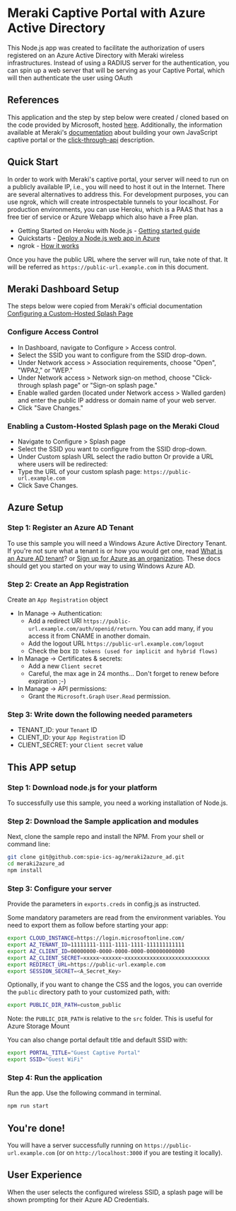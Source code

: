 # Meraki Captive Portal with Azure Active Directory 
This Node.js app was created to facilitate the authorization of users registered on an Azure Active Directory with Meraki wireless infrastructures. Instead of using a RADIUS server for the authentication, you can spin up a web server that will be serving as your Captive Portal, which will then authenticate the user using OAuth

## References
This application and the step by step below were created / cloned based on the code provided by Microsoft, hosted [here](https://learn.microsoft.com/en-us/azure/active-directory/develop/tutorial-v2-nodejs-webapp-msal). Additionally, the information available at Meraki's [documentation](https://create.meraki.io/build/captive-portal-with-client-side-javascript/) about building your own JavaScript captive portal or the [click-through-api](https://developer.cisco.com/meraki/captive-portal-api/click-through-api/) description.

## Quick Start
In order to work with Meraki's captive portal, your server will need to run on a publicly available IP, i.e., you will need to host it out in the Internet. There are several alternatives to address this. For development purposes, you can use ngrok, which will create introspectable tunnels to your localhost. For production environments, you can use Heroku, which is a PAAS that has a free tier of service or Azure Webapp which also have a Free plan.
* Getting Started on Heroku with Node.js - [Getting started guide](https://devcenter.heroku.com/articles/getting-started-with-nodejs#introduction)
* Quickstarts - [Deploy a Node.js web app in Azure](https://learn.microsoft.com/en-us/azure/app-service/quickstart-nodejs?tabs=linux&pivots=development-environment-azure-portal)
* ngrok - [How it works](https://ngrok.com/product)

Once you have the public URL where the server will run, take note of that. It will be referred as `https://public-url.example.com` in this document.

## Meraki Dashboard Setup
The steps below were copied from Meraki's official documentation [Configuring a Custom-Hosted Splash Page
](https://documentation.meraki.com/MR/Splash_Page/Configuring_a_Custom-Hosted_Splash_Page)

### Configure Access Control
* In Dashboard, navigate to Configure > Access control.
* Select the SSID you want to configure from the SSID drop-down. 
* Under Network access > Association requirements, choose "Open", "WPA2," or "WEP." 
* Under Network access > Network sign-on method, choose "Click-through splash page" or "Sign-on splash page." 
* Enable walled garden (located under Network access > Walled garden) and enter the public IP address or domain name of your web server.
* Click "Save Changes." 

### Enabling a Custom-Hosted Splash page on the Meraki Cloud
* Navigate to Configure > Splash page
* Select the SSID you want to configure from the SSID drop-down.
* Under Custom splash URL select the radio button Or provide a URL where users will be redirected:
* Type the URL of your custom splash page:
	`https://public-url.example.com`
* Click Save Changes.


## Azure Setup
### Step 1: Register an Azure AD Tenant
To use this sample you will need a Windows Azure Active Directory Tenant. If you're not sure what a tenant is or how you would get one, read [What is an Azure AD tenant](http://technet.microsoft.com/library/jj573650.aspx)? or [Sign up for Azure as an organization](http://azure.microsoft.com/en-us/documentation/articles/sign-up-organization/). These docs should get you started on your way to using Windows Azure AD.

### Step 2: Create an App Registration
Create an `App Registration` object
* In Manage -> Authentication:
  * Add a redirect URI  `https://public-url.example.com/auth/openid/return`. You can add many, if you access it from CNAME in another domain.
  * Add the logout URL `https://public-url.example.com/logout`
  * Check the box `ID tokens (used for implicit and hybrid flows)`
* In Manage -> Certificates & secrets:
  * Add a new `Client secret`
  * Careful, the max age in 24 months... Don't forget to renew before expiration ;-)
* In Manage -> API permissions:
  * Grant the `Microsoft.Graph` `User.Read` permission.

### Step 3: Write down the following needed parameters

* TENANT_ID: your `Tenant` ID
* CLIENT_ID: your `App Registration` ID
* CLIENT_SECRET: your `Client secret` value

## This APP setup
### Step 1: Download node.js for your platform
To successfully use this sample, you need a working installation of Node.js.

### Step 2: Download the Sample application and modules
Next, clone the sample repo and install the NPM.
From your shell or command line:
```bash
git clone git@github.com:spie-ics-ag/meraki2azure_ad.git
cd meraki2azure_ad
npm install
```

### Step 3: Configure your server
Provide the parameters in `exports.creds` in config.js as instructed.

Some mandatory parameters are read from the environment variables. You need to export them as follow before starting your app:
```bash
export CLOUD_INSTANCE=https://login.microsoftonline.com/
export AZ_TENANT_ID=11111111-1111-1111-1111-111111111111
export AZ_CLIENT_ID=00000000-0000-0000-0000-000000000000
export AZ_CLIENT_SECRET=xxxxx~xxxxxx~xxxxxxxxxxxxxxxxxxxxxxxxxxx
export REDIRECT_URL=https://public-url.example.com
export SESSION_SECRET=<A_Secret_Key>
```

Optionally, if you want to change the CSS and the logos, you can override the `public` directory path to your customized path, with: 
```bash
export PUBLIC_DIR_PATH=custom_public
```

Note: the `PUBLIC_DIR_PATH` is relative to the `src` folder. This is useful for Azure Storage Mount

You can also change portal default title and default SSID with:
```bash
export PORTAL_TITLE="Guest Captive Portal"
export SSID="Guest WiFi"
```

### Step 4: Run the application
Run the app. Use the following command in terminal.
```bash
npm run start
```

## You're done!
You will have a server successfully running on `https://public-url.example.com` (or on `http://localhost:3000` if you are testing it locally).

## User Experience
When the user selects the configured wireless SSID, a splash page will be shown prompting for their Azure AD Credentials.